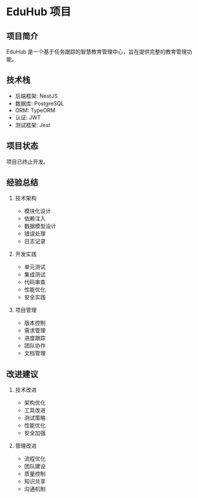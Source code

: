 # EduHub 项目

## 项目简介
EduHub 是一个基于任务跟踪的智慧教育管理中心，旨在提供完整的教育管理功
能。

## 技术栈
- 后端框架: NestJS
- 数据库: PostgreSQL
- ORM: TypeORM
- 认证: JWT
- 测试框架: Jest

## 项目状态
项目已终止开发。

## 经验总结
1. 技术架构
   - 模块化设计
   - 依赖注入
   - 数据模型设计
   - 错误处理
   - 日志记录

2. 开发实践
   - 单元测试
   - 集成测试
   - 代码审查
   - 性能优化
   - 安全实践

3. 项目管理
   - 版本控制
   - 需求管理
   - 进度跟踪
   - 团队协作
   - 文档管理

## 改进建议
1. 技术改进
   - 架构优化
   - 工具改进
   - 测试策略
   - 性能优化
   - 安全加强

2. 管理改进
   - 流程优化
   - 团队建设
   - 质量控制
   - 知识共享
   - 沟通机制

